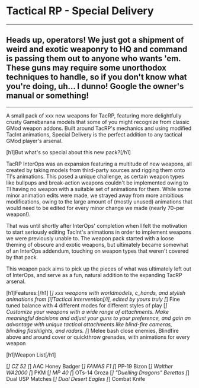 # Tactical RP - Special Delivery

-------------------------------------------------

## Heads up, operators!  We just got a shipment of weird and exotic weaponry to HQ and command is passing them out to anyone who wants 'em.  These guns may require some unorthodox techniques to handle, so if you don't know what you're doing, uh...  I dunno!  Google the owner's manual or something!

-------------------------------------------------

A small pack of xxx new weapons for TacRP, featuring more delightfully crusty Gamebanana models that some of you might recognize from classic GMod weapon addons.  Built around TacRP's mechanics and using modified TacInt animations, Special Delivery is the perfect addition to any tactical GMod player's arsenal.

[h1]But what's so special about this new pack?[/h1]

TacRP InterOps was an expansion featuring a multitude of new weapons, all created by taking models from third-party sources and rigging them onto TI's animations.  This posed a unique challenge, as certain weapon types like bullpups and break-action weapons couldn't be implemented owing to TI having no weapon with a suitable set of animations for them.  While some minor animation edits were made, we strayed away from more ambitious modifications, owing to the large amount of (mostly unused) animations that would need to be edited for every minor change we made (nearly 70-per weapon!).

That was until shortly after InterOps' completion when I felt the motivation to start seriously editing TacInt's animations in order to implement weapons we were previously unable to.  The weapon pack started with a loose theming of obscure and exotic weapons, but ultimately became somewhat of an InterOps addendum, touching on weapon types that weren't covered by that pack.

This weapon pack aims to pick up the pieces of what was ultimately left out of InterOps, and serve as a fun, natural addition to the expanding TacRP arsenal.

[h1]Features:[/h1]
[*] xxx weapons with worldmodels, c_hands, and stylish animations from [i]Tactical Intervention[/i], edited by yours truly
[*] Fine tuned balance with 4 different modes for different styles of play
[*] Customize your weapons with a wide range of attachments. Make meaningful decisions and adjust your guns to your preference, and gain an advantage with unique tactical attachments like blind-fire cameras, blinding flashlights, and radars.
[*] Melee bash close enemies, Blindfire above and around cover or quickthrow grenades, with animations for every weapon

[h1]Weapon List[/h1]

[*] CZ 52
[*] AAC Honey Badger
[*] FAMAS F1
[*] PP-19 Bizon
[*] Walther WA2000
[*] PKM
[*] MP 40
[*] OTs-14 Groza
[*] "Duelling Dragons" Berettas
[*] Dual USP Matches
[*] Dual Desert Eagles
[*] Combat Knife